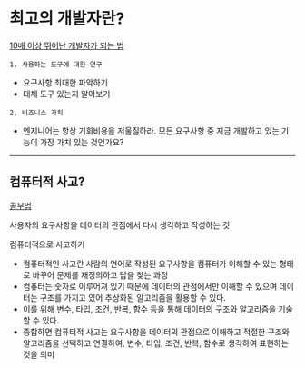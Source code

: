# 최고의 개발자란?

[10배 이상 뛰어난 개발자가 되는 법]("https://yozm.wishket.com/magazine/detail/1373/")

`1. 사용하는 도구에 대한 연구`

- 요구사항 최대한 파악하기
- 대체 도구 있는지 알아보기

`2. 비즈니스 가치` 

- 엔지니어는 항상 기회비용을 저울질하라. 모든 요구사항 중 지금 개발하고 있는 기능이 가장 가치 있는 것인가요? 
---


## 컴퓨터적 사고?

[공부법]("https://yozm.wishket.com/magazine/detail/1950/")

사용자의 요구사항을 데이터의 관점에서 다시 생각하고 작성하는 것

컴퓨터적으로 사고하기
- 컴퓨터적인 사고란 사람의 언어로 작성된 요구사항을 컴퓨터가 이해할 수 있는 형태로 바꾸어 문제를 재정의하고 답을 찾는 과정
- 컴퓨터는 숫자로 이루어져 있기 때문에 데이터의 관점에서만 이해할 수 있으며 데이터는 구조를 가지고 있어 추상화된 알고리즘을 활용할 수 있다.
- 이를 위해 변수, 타입, 조건, 반복, 함수 등을 통해 데이터의 구조와 알고리즘을 기술할 수 있다.
- 종합하면 컴퓨터적 사고는 요구사항을 데이터의 관점으로 이해하고 적절한 구조와 알고리즘을 선택하고 연결하여, 변수, 타입, 조건, 반복, 함수로 생각하여 표현하는 것을 의미

